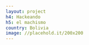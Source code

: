 ```yaml
---
layout: project
h4: Hackeando
h5: el machismo
country: Bolivia
image: //placehold.it/200x200
---
```

